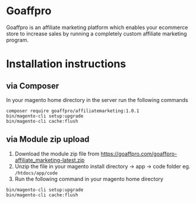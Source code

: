# Goaffpro
Goaffpro is an affiliate marketing platform which enables your ecommerce store to increase sales by running a completely custom affiliate marketing program.

# Installation instructions
## via Composer
In your magento home directory in the server run the following commands
```
composer require goaffpro/affiliatemarketing:1.0.1
bin/magento-cli setup:upgrade
bin/magento-cli cache:flush
```

## via Module zip upload
1. Download the module zip file from https://goaffpro.com/goaffpro-affiliate_marketing-latest.zip
2. Unzip the file in your magento install directory -> app -> code folder
eg. `/htdocs/app/code`
3. Run the following command in your magento home directory
```
bin/magento-cli setup:upgrade
bin/magento-cli cache:flush
```

